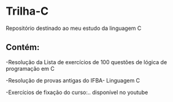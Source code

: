 # Trilha-C
Repositório destinado ao meu estudo da linguagem C

## Contém:
-Resolução da Lista de exercícios de 100 questões de lógica de programação em C

-Resolução de provas antigas do IFBA- Linguagem C

-Exercícios de fixação do curso:.. disponível no youtube
